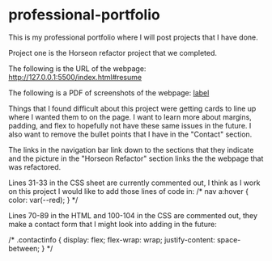 # professional-portfolio

This is my professional portfolio where I will post projects that I have done.

Project one is the Horseon refactor project that we completed.

The following is the URL of the webpage:
http://127.0.0.1:5500/index.html#resume

The following is a PDF of screenshots of the webpage:
[label](Untitled%20document.pdf)

Things that I found difficult about this project were getting cards to line up where I wanted them to on the page. I want to learn more about margins, padding, and flex to hopefully not have these same issues in the future. I also want to remove the bullet points that I have in the "Contact" section.

The links in the navigation bar link down to the sections that they indicate and the picture in the "Horseon Refactor" section links the the webpage that was refactored.

Lines 31-33 in the CSS sheet are currently commented out, I think as I work on this project I would like to add those lines of code in:
/* nav a:hover {
    color: var(--red);
} */

Lines 70-89 in the HTML and 100-104 in the CSS are commented out, they make a contact form that I might look into adding in the future:
<!-- <form action="action_page.php">
                            <label for="fname">First Name</label>
                            <input type="text" id="fname" name="firstname" placeholder="Your name...">
                            <label for="lname">Last Name</label>
                            <input type="text" id="lname" name="lastname" placeholder="Your last name...">
                            <label for="email">Email Address</label>
                            <input type="text" id="email" name="Email" placeholder="Your email address...">
                            <label for="country">Country</label>
                        <select id="country" name="country">
                            <option value="aaaaaaaa" placeholder="Select">Select Country</option>
                            <option value="australia">Australia</option>
                            <option value="canada">Canada</option>
                            <option value="usa">USA</option>
                            <option value="united kingdom">United Kingdom</option>
                        </select>
                            <label for="subject">Subject</label>
                            <textarea id="subject" name="subject" placeholder="Your message here..." style="height:200px"></textarea>
                            <input disabled type="submit" value="Submit">
                    </form>
                </div> -->

/* .contactinfo {
    display: flex;
    flex-wrap: wrap;
    justify-content: space-between;
} */